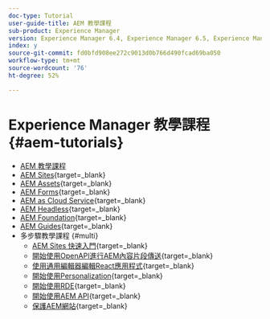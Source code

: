 ```yaml
---
doc-type: Tutorial
user-guide-title: AEM 教學課程
sub-product: Experience Manager
version: Experience Manager 6.4, Experience Manager 6.5, Experience Manager as a Cloud Service
index: y
source-git-commit: fd0bfd908ee272c9013d0b766d490fcad69ba050
workflow-type: tm+mt
source-wordcount: '76'
ht-degree: 52%

---
```



# Experience Manager 教學課程 {#aem-tutorials}

+ [AEM 教學課程](overview.md)
+ [AEM Sites](https://experienceleague.adobe.com/docs/experience-manager-learn/sites/overview.html?lang=zh-Hant){target=_blank}
+ [AEM Assets](https://experienceleague.adobe.com/docs/experience-manager-learn/assets/overview.html?lang=zh-Hant){target=_blank}
+ [AEM Forms](https://experienceleague.adobe.com/docs/experience-manager-learn/forms/overview.html?lang=zh-Hant){target=_blank}
+ [AEM as Cloud Service](https://experienceleague.adobe.com/docs/experience-manager-learn/cloud-service/overview.html?lang=zh-Hant){target=_blank}
+ [AEM Headless](https://experienceleague.adobe.com/docs/experience-manager-learn/getting-started-with-aem-headless/overview.html?lang=zh-Hant){target=_blank}
+ [AEM Foundation](https://experienceleague.adobe.com/docs/experience-manager-learn/cloud-service/overview.html?lang=zh-Hant){target=_blank}
+ [AEM Guides](https://experienceleague.adobe.com/docs/experience-manager-guides-learn/tutorials/overview.html?lang=zh-Hant){target=_blank}
+ 多步驟教學課程 {#multi}
   + [AEM Sites 快速入門](https://experienceleague.adobe.com/docs/experience-manager-learn/getting-started-wknd-tutorial-develop/overview.html?lang=zh-Hant){target=_blank}
   + [開始使用OpenAPI進行AEM內容片段傳送](https://experienceleague.adobe.com/zh-hant/docs/experience-manager-learn/getting-started-with-aem-headless/open-api/basic/overview){target=_blank}
   + [使用通用編輯器編輯React應用程式](https://experienceleague.adobe.com/zh-hant/docs/experience-manager-learn/cloud-service/developing/universal-editor/react-app-editing/overview){target=_blank}
   + [開始使用Personalization](https://experienceleague.adobe.com/zh-hant/docs/experience-manager-learn/cloud-service/personalization/overview){target=_blank}
   + [開始使用RDE](https://experienceleague.adobe.com/zh-hant/docs/experience-manager-learn/cloud-service/developing/rde/overview){target=_blank}
   + [開始使用AEM API](https://experienceleague.adobe.com/zh-hant/docs/experience-manager-learn/cloud-service/aem-apis/overview){target=_blank}
   + [保護AEM網站](https://experienceleague.adobe.com/zh-hant/docs/experience-manager-learn/cloud-service/security/traffic-filter-and-waf-rules/overview){target=_blank}
